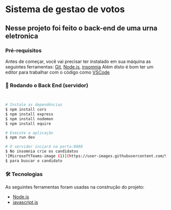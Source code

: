 # Sistema de gestao de votos

## Nesse projeto foi feito o back-end de uma urna eletronica


### Pré-requisitos

Antes de começar, você vai precisar ter instalado em sua máquina as seguintes ferramentas:
[Git](https://git-scm.com), [Node.js](https://nodejs.org/en/), [insomnia](https://insomnia.rest/download)
Além disto é bom ter um editor para trabalhar com o código como [VSCode](https://code.visualstudio.com/)

### 🎲 Rodando o Back End (servidor)

```bash


# Instale as dependências
$ npm install cors
$ npm install express
$ npm install nodemon
$ npm install equire

# Execute a aplicação
$ npm run dev

# O servidor inciará na porta:8888
$ No insomnia crie os candidatos
![MicrosoftTeams-image (1)](https://user-images.githubusercontent.com/96142611/197220359-93c627e9-f29e-4777-bc53-74f0b3547250.png)
$ para buscar o candidato

```


### 🛠 Tecnologias

As seguintes ferramentas foram usadas na construção do projeto:


- [Node.js](https://nodejs.org/en/)
- [javascript.js](https://www.javascript.com/)



